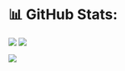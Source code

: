 # 📊 GitHub Stats:
![](https://github-readme-stats.vercel.app/api?username=spatiumstas&show_icons=true&theme=transparent)
![](https://github-readme-streak-stats.herokuapp.com/?user=spatiumstas&theme=transparent&hide_border=false)

![](https://komarev.com/ghpvc/?username=spatiumstas&style=flat-square)
